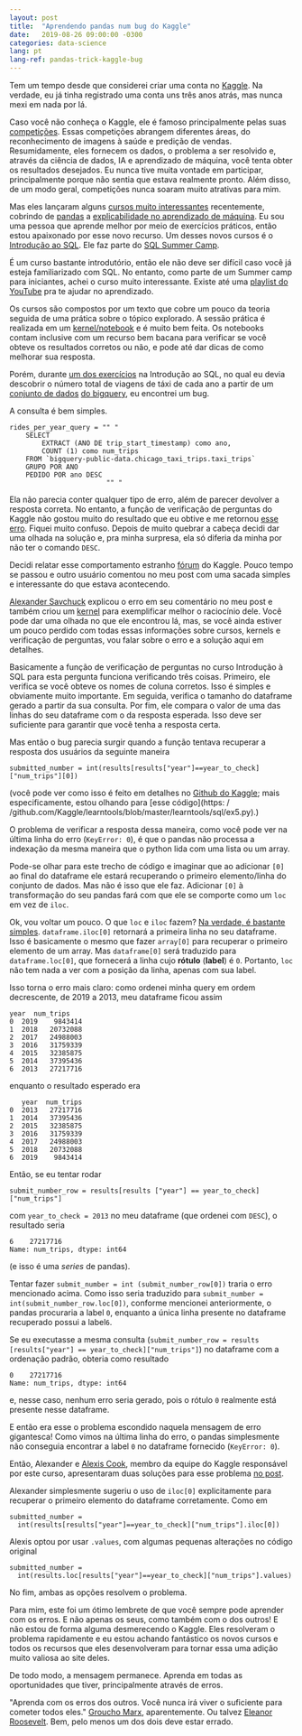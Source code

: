 ```yaml
---
layout: post
title:  "Aprendendo pandas num bug do Kaggle"
date:   2019-08-26 09:00:00 -0300
categories: data-science
lang: pt
lang-ref: pandas-trick-kaggle-bug
---
```


Tem um tempo desde que considerei criar uma conta no [Kaggle](https://kaggle.com). Na verdade, eu já tinha registrado uma conta uns três anos atrás, mas nunca mexi em nada por lá.

Caso você não conheça o Kaggle, ele é famoso principalmente pelas suas [competições](https://www.kaggle.com/competitions). Essas competições abrangem diferentes áreas, do reconhecimento de imagens à saúde e predição de vendas. Resumidamente, eles fornecem os dados, o problema a ser resolvido e, através da ciência de dados, IA e aprendizado de máquina, você tenta obter os resultados desejados. Eu nunca tive muita vontade em participar, principalmente porque não sentia que estava realmente pronto. Além disso, de um modo geral, competições nunca soaram muito atrativas para mim.

Mas eles lançaram alguns [cursos muito interessantes](https://www.kaggle.com/learn/overview) recentemente, cobrindo de [pandas](https://www.kaggle.com/learn/pandas) a [ explicabilidade no aprendizado de máquina](https://www.kaggle.com/learn/machine-learning-explainability). Eu sou uma pessoa que aprende melhor por meio de exercícios práticos, então estou apaixonado por esse novo recurso. Um desses novos cursos é o [Introdução ao SQL](https://www.kaggle.com/learn/intro-to-sql). Ele faz parte do [SQL Summer Camp](https://www.kaggle.com/sql-summer-camp).

É um curso bastante introdutório, então ele não deve ser difícil caso você já esteja familiarizado com SQL. No entanto, como parte de um Summer camp para iniciantes, achei o curso muito interessante. Existe até uma [playlist do YouTube](https://www.youtube.com/watch?v=jYQoQfFzJRw&list=PLqFaTIg4myu9neIs_wfWzgeOkKbiImXB6) pra te ajudar no aprendizado.

Os cursos são compostos por um texto que cobre um pouco da teoria seguida de uma prática sobre o tópico explorado. A sessão prática é realizada em um [kernel/notebook](https://www.kaggle.com/docs/kernels) e é muito bem feita. Os notebooks contam inclusive com um recurso bem bacana para verificar se você obteve os resultados corretos ou não, e pode até dar dicas de como melhorar sua resposta.

Porém, durante [um dos exercícios](https://www.kaggle.com/dansbecker/as-with) na Introdução ao SQL, no qual eu devia descobrir o número total de viagens de táxi de cada ano a partir de um [ conjunto de dados](https://console.cloud.google.com/marketplace/details/city-of-chicago-public-data/chicago-taxi-trips) [do bigquery](https://cloud.google.com/bigquery/), eu encontrei um bug.

A consulta é bem simples.

```
rides_per_year_query = "" "
    SELECT
        EXTRACT (ANO DE trip_start_timestamp) como ano,
        COUNT (1) como num_trips
    FROM `bigquery-public-data.chicago_taxi_trips.taxi_trips`
    GRUPO POR ANO
    PEDIDO POR ano DESC
                        "" "
```

Ela não parecia conter qualquer tipo de erro, além de parecer devolver a resposta correta. No entanto, a função de verificação de perguntas do Kaggle não gostou muito do resultado que eu obtive e me retornou [esse erro](https://pastebin.com/rePWBm5G). Fiquei muito confuso. Depois de muito quebrar a cabeça decidi dar uma olhada na solução e, pra minha surpresa, ela só diferia da minha por não ter o comando `DESC`.

Decidi relatar esse comportamento estranho [fórum](https://www.kaggle.com/product-feedback/105149) do Kaggle. Pouco tempo se passou e outro usuário comentou no meu post com uma sacada simples e interessante do que estava acontecendo.

[Alexander Savchuck](https://www.kaggle.com/amsavchuk) explicou o erro em seu comentário no meu post e também criou um [kernel](https://www.kaggle.com/amsavchuk/learntools-checking-in-sql-summer-camp) para exemplificar melhor o raciocínio dele. Você pode dar uma olhada no que ele encontrou lá, mas, se você ainda estiver um pouco perdido com todas essas informações sobre cursos, kernels e verificação de perguntas, vou falar sobre o erro e a solução aqui em detalhes.

Basicamente a função de verificação de perguntas no curso Introdução à SQL para esta pergunta funciona verificando três coisas. Primeiro, ele verifica se você obteve os nomes de coluna corretos. Isso é simples e obviamente muito importante. Em seguida, verifica o tamanho do dataframe gerado a partir da sua consulta. Por fim, ele compara o valor de uma das linhas do seu dataframe com o da resposta esperada. Isso deve ser suficiente para garantir que você tenha a resposta certa.

Mas então o bug parecia surgir quando a função tentava recuperar a resposta dos usuários da seguinte maneira

`submitted_number = int(results[results["year"]==year_to_check]["num_trips"][0])`

(você pode ver como isso é feito em detalhes no [Github do Kaggle](https://github.com/Kaggle/learntools/tree/master/learntools); mais especificamente, estou olhando para [esse código](https: / /github.com/Kaggle/learntools/blob/master/learntools/sql/ex5.py).)

O problema de verificar a resposta dessa maneira, como você pode ver na última linha do erro (`KeyError: 0`), é que o pandas não processa a indexação da mesma maneira que o python lida com uma lista ou um array.

Pode-se olhar para este trecho de código e imaginar que ao adicionar `[0]` ao final do dataframe ele estará recuperando o primeiro elemento/linha do conjunto de dados. Mas não é isso que ele faz. Adicionar `[0]` à transformação do seu pandas fará com que ele se comporte como um `loc` em vez de `iloc`.

Ok, vou voltar um pouco. O que `loc` e `iloc` fazem? [Na verdade, é bastante simples](https://stackoverflow.com/questions/31593201/how-are-iloc-ix-and-loc-different). `dataframe.iloc[0]` retornará a primeira linha no seu dataframe. Isso é basicamente o mesmo que fazer `array[0]` para recuperar o primeiro elemento de um array. Mas `dataframe[0]` será traduzido para `dataframe.loc[0]`, que fornecerá a linha cujo **rótulo** (**label**) é `0`. Portanto, `loc` não tem nada a ver com a posição da linha, apenas com sua label.

Isso torna o erro mais claro: como ordenei minha query em ordem decrescente, de 2019 a 2013, meu dataframe ficou assim

```
year  num_trips
0  2019    9843414
1  2018   20732088
2  2017   24988003
3  2016   31759339
4  2015   32385875
5  2014   37395436
6  2013   27217716
```

enquanto o resultado esperado era

```
   year  num_trips
0  2013   27217716
1  2014   37395436
2  2015   32385875
3  2016   31759339
4  2017   24988003
5  2018   20732088
6  2019    9843414
```

Então, se eu tentar rodar

`submit_number_row = results[results ["year"] == year_to_check]["num_trips"]`

com `year_to_check = 2013` no meu dataframe (que ordenei com `DESC`), o resultado seria

```
6    27217716
Name: num_trips, dtype: int64
```
(e isso é uma _series_ de pandas).

Tentar fazer `submit_number = int (submit_number_row[0])` traria o erro mencionado acima. Como isso seria traduzido para `submit_number = int(submit_number_row.loc[0])`, conforme mencionei anteriormente, o pandas procuraria a label `0`, enquanto a única linha presente no dataframe recuperado possui a label`6`.

Se eu executasse a mesma consulta (`submit_number_row = results [results["year"] == year_to_check]["num_trips"]`) no dataframe com a ordenação padrão, obteria como resultado

```
0    27217716
Name: num_trips, dtype: int64
```

e, nesse caso, nenhum erro seria gerado, pois o rótulo `0` realmente está presente nesse dataframe.

E então era esse o problema escondido naquela mensagem de erro gigantesca! Como vimos na última linha do erro, o pandas simplesmente não conseguia encontrar a label `0` no dataframe fornecido (`KeyError: 0`).

Então, Alexander e [Alexis Cook](https://www.kaggle.com/alexisbcook), membro da equipe do Kaggle responsável por este curso, apresentaram duas soluções para esse problema [no post](https://www.kaggle.com/product-feedback/105149).

Alexander simplesmente sugeriu o uso de `iloc[0]` explicitamente para recuperar o primeiro elemento do dataframe corretamente. Como em

```
submitted_number =
  int(results[results["year"]==year_to_check]["num_trips"].iloc[0])
```

Alexis optou por usar `.values`, com algumas pequenas alterações no código original

```
submitted_number =
  int(results.loc[results["year"]==year_to_check]["num_trips"].values)
```

No fim, ambas as opções resolvem o problema.

Para mim, este foi um ótimo lembrete de que você sempre pode aprender com os erros. E não apenas os seus, como também com o dos outros! E não estou de forma alguma desmerecendo o Kaggle. Eles resolveram o problema rapidamente e eu estou achando fantástico os novos cursos e todos os recursos que eles desenvolveram para tornar essa uma adição muito valiosa ao site deles.

De todo modo, a mensagem permanece. Aprenda em todas as oportunidades que tiver, principalmente através de erros.

"Aprenda com os erros dos outros. Você nunca irá viver o suficiente para cometer todos eles." [Groucho Marx](https://pinterest.com/pin/533535887077279336/), aparentemente. Ou talvez [Eleanor Roosevelt](https://pinterest.com/pin/378020962462200152/). Bem, pelo menos um dos dois deve estar errado.
